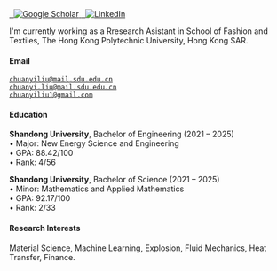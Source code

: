 <a href="https://scholar.google.com/citations?user=Odf-dOwAAAAJ&hl=zh-CN" target="_blank">
  <img src="https://img.shields.io/badge/Chuanyi%20Liu-Google%20Scholar-blue?logo=Google%20Scholar" alt="Google Scholar">
</a >
<a href="http://linkedin.com/in/chuanyi-liu-6a6aa134" target="_blank">
  <img src="https://img.shields.io/badge/Chuanyi%20Liu-LinkedIn-purpoe" alt="LinkedIn">
</a >


I'm currently working as a Rresearch Asistant in School of Fashion and Textiles, The Hong Kong Polytechnic University, Hong Kong SAR.

#### Email  
<code>chuanyiliu@mail.sdu.edu.cn</code> 
<br>
<code>chuanyi.liu@mail.sdu.edu.cn</code> 
<br>
<code>chuanyiliu1@gmail.com</code>  


#### Education  
**Shandong University**, Bachelor of Engineering (2021 – 2025)  
• Major: New Energy Science and Engineering
<br>
• GPA: 88.42/100 
<br>
• Rank: 4/56

**Shandong University**, Bachelor of Science (2021 – 2025)  
• Minor: Mathematics and Applied Mathematics
<br>
• GPA: 92.17/100 
<br>
• Rank: 2/33 

#### Research Interests  
Material Science, Machine Learning, Explosion, Fluid Mechanics, Heat Transfer, Finance.